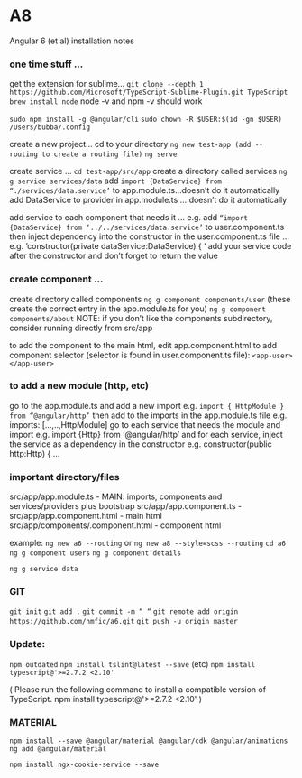 # A8

Angular 6 (et al) installation notes

### one time stuff …
get the extension for sublime…
    ```git clone --depth 1 https://github.com/Microsoft/TypeScript-Sublime-Plugin.git TypeScript```
```brew install node```
node -v and npm -v should work

```sudo npm install -g @angular/cli```
```sudo chown -R $USER:$(id -gn $USER) /Users/bubba/.config```

create a new project…
cd to your directory
```ng new test-app (add -- routing to create a routing file)```
```ng serve```


create service …
```cd test-app/src/app```
create a directory called services
```ng g service services/data```
add ```import {DataService} from “./services/data.service’``` to app.module.ts…doesn’t do it automatically
add DataService to provider in app.module.ts … doesn’t do it automatically

add service to each component that needs it … 
   e.g. add ```“import {DataService} from ‘../../services/data.service’``` to user.component.ts
then inject dependency into the constructor in the user.component.ts file … 
   e.g. ’constructor(private dataService:DataService) { ‘
add your service code after the constructor and don’t forget to return the value

### create component …
create directory called components
```ng g component components/user``` (these create the correct entry in the app.module.ts for you)
```ng g component components/about```
NOTE: if you don’t like the components subdirectory, consider running directly from src/app

to add the component to the main html, edit app.component.html to add component selector
(selector is found in user.component.ts file):
```<app-user></app-user>```

### to add a new module (http, etc)
go to the app.module.ts and add a new import
  e.g. ```import { HttpModule } from “@angular/http’```
then add to the imports in the app.module.ts file
  e.g. imports: […,..,HttpModule]
go to each service that needs the module and import
  e.g. import {Http} from ‘@angular/http’
and for each service, inject the service as a dependency in the constructor
  e.g. constructor(public http:Http) { …


### important directory/files
src/app/app.module.ts - MAIN: imports, components and services/providers plus bootstrap
src/app/app.component.ts - 
src/app/app.component.html - main html
src/app/components/<component>.component.html - component html

example:
```ng new a6 --routing``` or 
```ng new a8 --style=scss --routing```
```cd a6```
```ng g component users```
```ng g component details```

```ng g service data```

### GIT
```git init```
```git add .```
```git commit -m “ “```
```git remote add origin https://github.com/hmfic/a6.git```
```git push -u origin master```

### Update:
```npm outdated```
```npm install tslint@latest --save``` (etc)
```npm install typescript@'>=2.7.2 <2.10'```

( Please run the following command to install a compatible version of TypeScript.
    npm install typescript@'>=2.7.2 <2.10' )

### MATERIAL
```npm install --save @angular/material @angular/cdk @angular/animations```
```ng add @angular/material```

```npm install ngx-cookie-service --save```
